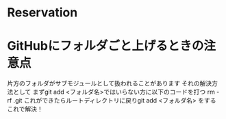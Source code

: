# Reservation
# GitHubにフォルダごと上げるときの注意点
片方のフォルダがサブモジュールとして扱われることがあります
それの解決方法として
まずgit add <フォルダ名>ではいらない方に以下のコードを打つ
rm -rf .git
これができたらルートディレクトリに戻りgit add <フォルダ名> をする
これで解決！
